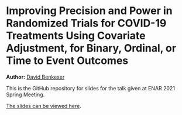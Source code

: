 # Improving Precision and Power in Randomized Trials for COVID-19 Treatments Using Covariate Adjustment, for Binary, Ordinal, or Time to Event Outcomes

**Author:** [David Benkeser](https://www.sph.emory.edu/faculty/profile/#!dbenkes)

This is the GitHub repository for slides for the talk given at ENAR 2021 Spring Meeting.

[The slides can be viewed here](https://benkeser.github.io/enar2021). 